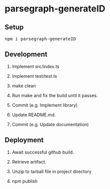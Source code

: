 # parsegraph-generateID 

## Setup

<pre>
npm i parsegraph-generateID
</pre>

## Development

1. Implement src/index.ts

2. Implement test/test.ts

3. make clean

4. Run make and fix the build until it passes.

5. Commit (e.g. Implement library)

6. Update README.md.

7. Commit (e.g. Update documentation)

## Deployment

1. Await successful github build.

2. Retrieve artifact.

3. Unzip to tarball file in project directory

4. npm publish <tarball>

